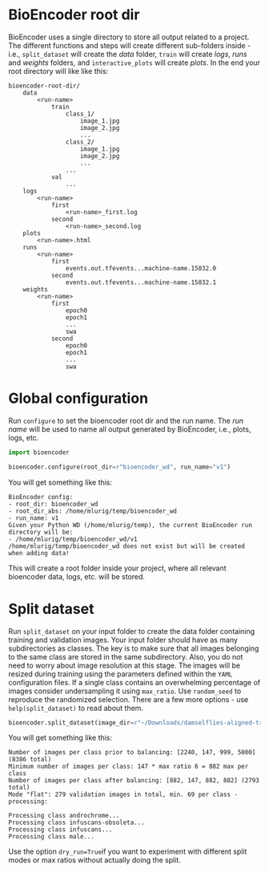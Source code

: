# BioEncoder root dir

BioEncoder uses a single directory to store all output related to a project. The different functions and steps will create different sub-folders inside - i.e., `split_dataset` will create the _data_ folder, `train` will create _logs_, _runs_ and _weights_ folders, and `interactive_plots` will create _plots_. In the end your root directory will like like this:

```
bioencoder-root-dir/
    data
        <run-name>
            train
                class_1/
                    image_1.jpg
                    image_2.jpg
                    ...
                class_2/
                    image_1.jpg
                    image_2.jpg
                    ...
                ...
            val
                ...
    logs
        <run-name>
            first
                <run-name>_first.log
            second
                <run-name>_second.log
    plots
        <run-name>.html
    runs
        <run-name>
            first
                events.out.tfevents...machine-name.15832.0
            second
                events.out.tfevents...machine-name.15832.1
    weights
        <run-name>
            first
                epoch0
                epoch1
                ...
                swa
            second
                epoch0
                epoch1
                ...
                swa
```                 

# Global configuration


Run `configure` to set the bioencoder root dir and the run name. The _run name_ will be used to name all output generated by BioEncoder, i.e., plots, logs, etc. 
```python
import bioencoder

bioencoder.configure(root_dir=r"bioencoder_wd", run_name="v1")
```

You will get something like this:

```
BioEncoder config:
- root_dir: bioencoder_wd
- root_dir_abs: /home/mlurig/temp/bioencoder_wd
- run_name: v1
Given your Python WD (/home/mlurig/temp), the current BioEncoder run directory will be:
- /home/mlurig/temp/bioencoder_wd/v1
/home/mlurig/temp/bioencoder_wd does not exist but will be created when adding data!
```

This will create a root folder inside your project, where all relevant bioencoder data, logs, etc. will be stored.

# Split dataset

Run `split_dataset` on your input folder to create the data folder containing training and validation images. Your input folder should have as many subdirectories as classes. The key is to make sure that all images belonging to the same class are stored in the same subdirectory. Also, you do not need to worry about image resolution at this stage. The images will be resized during training using the parameters defined within the `YAML` configuration files. If a single class contains an overwhelming percentage of images consider undersampling it using `max_ratio`. Use `random_seed` to reproduce the randomized selection. There are a few more options - use `help(split_dataset)` to read about them.

```python
bioencoder.split_dataset(image_dir=r"~/Downloads/damselflies-aligned-trai_val", max_ratio=6, random_seed=42)
```

You will get something like this:

```
Number of images per class prior to balancing: [2240, 147, 999, 5000] (8386 total)
Minimum number of images per class: 147 * max ratio 6 = 882 max per class
Number of images per class after balancing: [882, 147, 882, 882] (2793 total)
Mode "flat": 279 validation images in total, min. 69 per class - processing:

Processing class androchrome...
Processing class infuscans-obsoleta...
Processing class infuscans...
Processing class male...
```

Use the option `dry_run=True`if you want to experiment with different split modes or max ratios without actually doing the split. 
